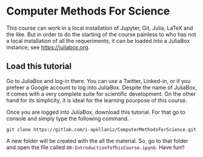 # Computer Methods For Science

This course can work in a local installation of Jupyter, Git, Julia, LaTeX and the like. 
But in order to do the starting of the course painless to who has not a local installation of all the requeriments, 
it can be loaded into a JuliaBox instance, see https://juliabox.org.

## Load this tutorial

Go to JuliaBox and log-in there. You can use a Twitter, Linked-in, or if you prefeer a Google account to log into JuliaBox.
Despite the name of JuliaBox, it comes with a very complete suite for scientific development.
On the other hand for its simplicity, it is ideal for the learning pourpose of this course.

Once you are logged into JuliaBox, download this tutorial. For that go to console and simply type the following command.
```shell
git clone https://gitlab.com/i-apellaniz/ComputerMethodsForScience.git
```
A new folder will be created with the all the material.
So, go to that folder and open the file called `00-IntroductionToThisCourse.ipynb`.
Have fun!!